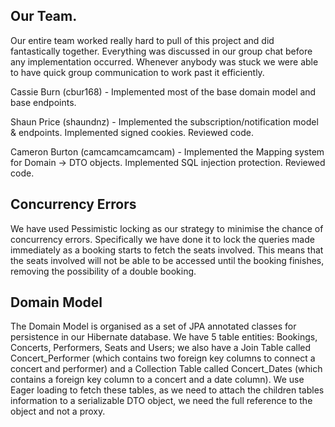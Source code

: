 ## Our Team.
Our entire team worked really hard to pull of this project and did fantastically together. Everything was discussed in our group chat before any implementation occurred. Whenever anybody was stuck we were able to have quick group communication to work past it efficiently.

Cassie Burn (cbur168) - Implemented most of the base domain model and base endpoints.

Shaun Price (shaundnz) - Implemented the subscription/notification model & endpoints. Implemented signed cookies. Reviewed code.

Cameron Burton (camcamcamcamcam) - Implemented the Mapping system for Domain -> DTO objects. Implemented SQL injection protection. Reviewed code.

## Concurrency Errors
We have used Pessimistic locking as our strategy to minimise the chance of concurrency errors. Specifically we have done it to lock the queries made immediately as a booking starts to fetch the seats involved. This means that the seats involved will not be able to be accessed until the booking finishes, removing the possibility of a double booking.

## Domain Model
The Domain Model is organised as a set of JPA annotated classes for persistence in our Hibernate database. We have 5 table entities: Bookings, Concerts, Performers, Seats and Users; we also have a Join Table called Concert_Performer (which contains two foreign key columns to connect a concert and performer) and a Collection Table called Concert_Dates (which contains a foreign key column to a concert and a date column). We use Eager loading to fetch these tables, as we need to attach the children tables information to a serializable DTO object, we need the full reference to the object and not a proxy.

